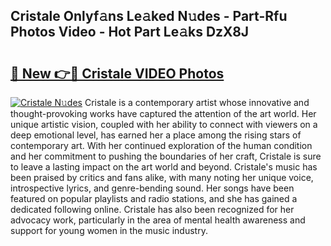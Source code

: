 ## Cristale Onlyf𝚊ns Le𝚊ked N𝚞des - Part-Rfu Photos Video - Hot Part Le𝚊ks DzX8J

# <h2><a href="http://ab40156.deff.icu/?id=Cristale">🔗 New 👉🔴 Cristale VIDEO Photos</a></h2>

[![Cristale N𝚞des](https://i.imgur.com/rIISA9y.gif)](http://ab40156.deff.icu/?id=Cristale)
Cristale is a contemporary artist whose innovative and thought-provoking works have captured the attention of the art world. Her unique artistic vision, coupled with her ability to connect with viewers on a deep emotional level, has earned her a place among the rising stars of contemporary art. With her continued exploration of the human condition and her commitment to pushing the boundaries of her craft, Cristale is sure to leave a lasting impact on the art world and beyond. Cristale's music has been praised by critics and fans alike, with many noting her unique voice, introspective lyrics, and genre-bending sound. Her songs have been featured on popular playlists and radio stations, and she has gained a dedicated following online. Cristale has also been recognized for her advocacy work, particularly in the area of mental health awareness and support for young women in the music industry.
